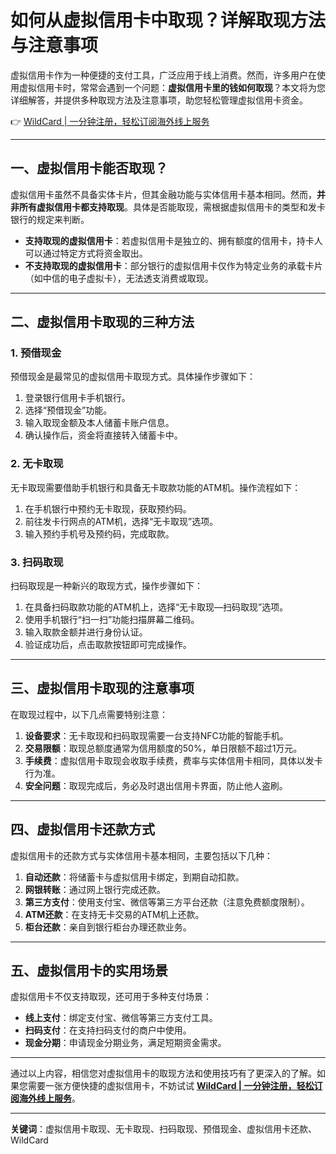 # 如何从虚拟信用卡中取现？详解取现方法与注意事项

虚拟信用卡作为一种便捷的支付工具，广泛应用于线上消费。然而，许多用户在使用虚拟信用卡时，常常会遇到一个问题：**虚拟信用卡里的钱如何取现**？本文将为您详细解答，并提供多种取现方法及注意事项，助您轻松管理虚拟信用卡资金。

👉 [WildCard | 一分钟注册，轻松订阅海外线上服务](https://bbtdd.com/WildCard)

---

## 一、虚拟信用卡能否取现？

虚拟信用卡虽然不具备实体卡片，但其金融功能与实体信用卡基本相同。然而，**并非所有虚拟信用卡都支持取现**。具体是否能取现，需根据虚拟信用卡的类型和发卡银行的规定来判断。

- **支持取现的虚拟信用卡**：若虚拟信用卡是独立的、拥有额度的信用卡，持卡人可以通过特定方式将资金取出。
- **不支持取现的虚拟信用卡**：部分银行的虚拟信用卡仅作为特定业务的承载卡片（如中信的电子虚拟卡），无法透支消费或取现。

---

## 二、虚拟信用卡取现的三种方法

### 1. 预借现金
预借现金是最常见的虚拟信用卡取现方式。具体操作步骤如下：
1. 登录银行信用卡手机银行。
2. 选择“预借现金”功能。
3. 输入取现金额及本人储蓄卡账户信息。
4. 确认操作后，资金将直接转入储蓄卡中。

### 2. 无卡取现
无卡取现需要借助手机银行和具备无卡取款功能的ATM机。操作流程如下：
1. 在手机银行中预约无卡取现，获取预约码。
2. 前往发卡行网点的ATM机，选择“无卡取现”选项。
3. 输入预约手机号及预约码，完成取款。

### 3. 扫码取现
扫码取现是一种新兴的取现方式，操作步骤如下：
1. 在具备扫码取款功能的ATM机上，选择“无卡取现—扫码取现”选项。
2. 使用手机银行“扫一扫”功能扫描屏幕二维码。
3. 输入取款金额并进行身份认证。
4. 验证成功后，点击取款按钮即可完成操作。

---

## 三、虚拟信用卡取现的注意事项

在取现过程中，以下几点需要特别注意：
1. **设备要求**：无卡取现和扫码取现需要一台支持NFC功能的智能手机。
2. **交易限额**：取现总额度通常为信用额度的50%，单日限额不超过1万元。
3. **手续费**：虚拟信用卡取现会收取手续费，费率与实体信用卡相同，具体以发卡行为准。
4. **安全问题**：取现完成后，务必及时退出信用卡界面，防止他人盗刷。

---

## 四、虚拟信用卡还款方式

虚拟信用卡的还款方式与实体信用卡基本相同，主要包括以下几种：
1. **自动还款**：将储蓄卡与虚拟信用卡绑定，到期自动扣款。
2. **网银转账**：通过网上银行完成还款。
3. **第三方支付**：使用支付宝、微信等第三方平台还款（注意免费额度限制）。
4. **ATM还款**：在支持无卡交易的ATM机上还款。
5. **柜台还款**：亲自到银行柜台办理还款业务。

---

## 五、虚拟信用卡的实用场景

虚拟信用卡不仅支持取现，还可用于多种支付场景：
- **线上支付**：绑定支付宝、微信等第三方支付工具。
- **扫码支付**：在支持扫码支付的商户中使用。
- **现金分期**：申请现金分期业务，满足短期资金需求。

---

通过以上内容，相信您对虚拟信用卡的取现方法和使用技巧有了更深入的了解。如果您需要一张方便快捷的虚拟信用卡，不妨试试 **[WildCard | 一分钟注册，轻松订阅海外线上服务](https://bbtdd.com/WildCard)**。

---

**关键词**：虚拟信用卡取现、无卡取现、扫码取现、预借现金、虚拟信用卡还款、WildCard